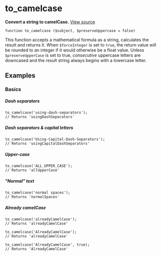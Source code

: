 
# to_camelcase

**Convert a string to camelCase.** [View source](https://bitbucket.org/Eiskis/baseline.php/src/default/source/strings/to_camelcase.php?at=default)

	function to_camelcase ($subject, $preserveUppercase = false)

This function accepts a mathematical formula as a string, calculates the result and returns it. When `$forceInteger` is set to `true`, the return value will be rounded to an integer if it would otherwise be a float value. Unless `$preserveUpperCase` is set to true, *consecutive* uppercase letters are downcased and the result string always begins with a lowercase letter.



## Examples

### Basics

##### Dash separators
	to_camelcase('using-dash-separators');
	// Returns 'usingDashSeparators'

##### Dash separators & capital letters
	to_camelcase('Using-Capital-Dash-Separators');
	// Returns 'usingCapitalDashSeparators'

##### Upper-case
	to_camelcase('ALL_UPPER_CASE');
	// Returns 'allUpperCase'

##### "Normal" text
	to_camelcase('normal spaces');
	// Returns 'normalSpaces'

##### Already camelCase
	to_camelcase('alreadyCamelCase');
	// Returns 'alreadyCamelCase'

	to_camelcase('AlreadyCamelCase');
	// Returns 'alreadyCamelCase'

	to_camelcase('AlreadyCamelCase', true);
	// Returns 'AlreadyCamelCase'
